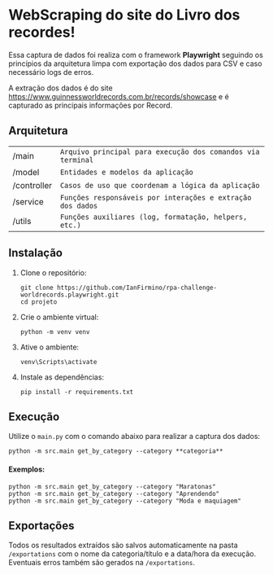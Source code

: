 # WebScraping do site do Livro dos recordes!

Essa captura de dados foi realiza com o framework **Playwright** seguindo os princípios da arquitetura limpa com exportação dos dados para CSV e caso necessário logs de erros.

A extração dos dados é do site https://www.guinnessworldrecords.com.br/records/showcase
e é capturado as principais informações por Record.

## Arquitetura
|                 |                           						|
|-----------------|-------------------------------------------------|
|/main			  |`Arquivo principal para execução dos comandos via terminal`              				   	|
|/model           |`Entidades e modelos da aplicação`          				   	|
|/controller      |`Casos de uso que coordenam a lógica da aplicação`            			   	|
|/service         |`Funções responsáveis por interações e extração dos dados`          |
|/utils           |`Funções auxiliares (log, formatação, helpers, etc.)`|


## Instalação

1. Clone o repositório:
   ```
   git clone https://github.com/IanFirmino/rpa-challenge-worldrecords.playwright.git
   cd projeto
   ```

2. Crie o ambiente virtual:
   ```
   python -m venv venv
   ```

3. Ative o ambiente:
     ```
     venv\Scripts\activate
     ```


4. Instale as dependências:
   ```
   pip install -r requirements.txt
   ```

## Execução

Utilize o `main.py` com o comando abaixo para realizar a captura dos dados:
```
python -m src.main get_by_category --category **categoria**
```
   #### Exemplos:
   ```
   python -m src.main get_by_category --category "Maratonas"
   python -m src.main get_by_category --category "Aprendendo"
   python -m src.main get_by_category --category "Moda e maquiagem"
   ```

## Exportações

Todos os resultados extraídos são salvos automaticamente na pasta `/exportations` com o nome da categoria/título e a data/hora da execução.
Eventuais erros também são gerados na `/exportations`.
